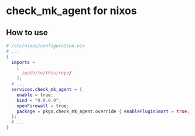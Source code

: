 # check_mk_agent for nixos

## How to use

``` nix
# /etc/nixos/configuration.nix
# ...
{
  imports =
    [
      /path/to/this/repo/
    ];
  # ...
  services.check_mk_agent = {
    enable = true;
    bind = "0.0.0.0";
    openFirewall = true;
    package = pkgs.check_mk_agent.override { enablePluginSmart = true; };
  };
  # ...
}
```
